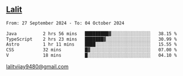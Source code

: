 ## [Lalit](https://lalit.sh)

<!--START_SECTION:waka-->

```txt
From: 27 September 2024 - To: 04 October 2024

Java          2 hrs 56 mins   █████████▓░░░░░░░░░░░░░░░   38.15 %
TypeScript    2 hrs 23 mins   ███████▓░░░░░░░░░░░░░░░░░   30.99 %
Astro         1 hr 11 mins    ████░░░░░░░░░░░░░░░░░░░░░   15.55 %
CSS           32 mins         █▓░░░░░░░░░░░░░░░░░░░░░░░   07.00 %
V             18 mins         █░░░░░░░░░░░░░░░░░░░░░░░░   04.10 %
```

<!--END_SECTION:waka-->

lalitvijay9480@gmail.com
